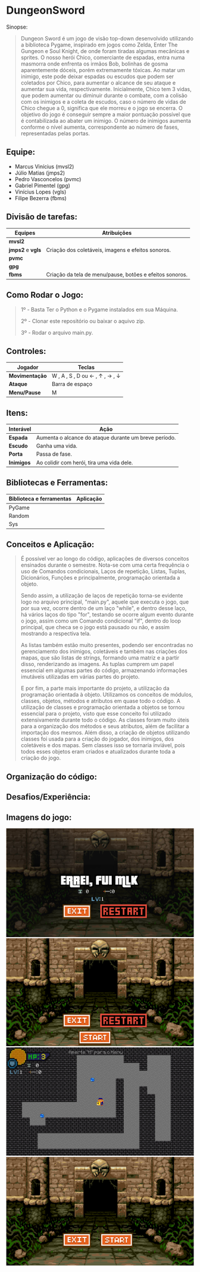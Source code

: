 # DungeonSword
Sinopse:
> Dungeon Sword é um jogo de visão top-down desenvolvido utilizando a biblioteca Pygame, inspirado em jogos como Zelda, Enter The Gungeon e Soul Knight, de onde foram tiradas algumas mecânicas e sprites. O nosso herói Chico, comerciante de espadas, entra numa masmorra onde enfrenta os irmãos Bob, bolinhas de gosma aparentemente dóceis, porém extremamente tóxicas. Ao matar um inimigo, este pode deixar espadas ou escudos que podem ser coletados por Chico, para aumentar o alcance de seu ataque e aumentar sua vida, respectivamente. Inicialmente, Chico tem 3 vidas, que podem aumentar ou diminuir durante o combate, com a colisão com os inimigos e a coleta de escudos, caso o número de vidas de Chico chegue a 0, significa que ele morreu e o jogo se encerra. O objetivo do jogo é conseguir sempre a maior pontuação possível que é contabilizada ao abater um inimigo. O número de inimigos aumenta conforme o nível aumenta, correspondente ao número de fases, representadas pelas portas.


## Equipe:

- Marcus Vinícius (mvsl2)
- Júlio Matias (jmps2)
- Pedro Vasconcelos (pvmc)
- Gabriel Pimentel (gpg)
- Vinícius Lopes (vgls)
- Filipe Bezerra (fbms)


## Divisão de tarefas:

|      Equipes      |     Atribuições     |
| ------------------- | ------------------- |
|  **mvsl2**|   |
|  **jmps2** e **vgls** | Criação dos coletáveis, imagens e efeitos sonoros.  |
|  **pvmc** |   |
|  **gpg** |   |
|  **fbms** |  Criação da tela de menu/pause, botões e efeitos sonoros.  |


## Como Rodar o Jogo:
> 1º - Basta Ter o Python e o Pygame instalados em sua Máquina.
>
> 
> 2º - Clonar este repositório ou baixar o aquivo zip.
>
>3º - Rodar o arquivo main.py.
>


## Controles:

Jogador      |     Teclas    |
| ------------------- | ------------------- |
|  **Movimentação**|  W , A , S , D ou &#8592; , &#8593; , &#8594; , &#8595; |
|  **Ataque** | Barra de espaço |
|  **Menu/Pause** | M |


## Itens:

Interável      |     Ação    |
| ------------------- | ------------------- |
|  **Espada**|  Aumenta o alcance do ataque durante um breve período. |
|  **Escudo** | Ganha uma vida. |
|  **Porta** | Passa de fase. |
|  **Inimigos** | Ao colidir com herói, tira uma vida dele. |


## Bibliotecas e Ferramentas:

|      Biblioteca e ferramentas      |     Aplicação     |
| ------------------- | ------------------- |
|  PyGame  |   |
|  Random  |  |
|  Sys |   |


## Conceitos e Aplicação:
> É possível ver ao longo do código, aplicações de diversos conceitos ensinados durante o semestre. Nota-se com uma certa frequência o uso de Comandos condicionais, Laços de repetição, Listas, Tuplas, Dicionários, Funções e principalmente, programação orientada a objeto.
>
> Sendo assim, a utilização de laços de repetição torna-se evidente logo no arquivo principal, "main.py", aquele que executa o jogo, que por sua vez, ocorre dentro de um laço "while", e dentro desse laço, há vários laços do tipo "for", testando se ocorre algum evento durante o jogo, assim como um Comando condicional "if", dentro do loop principal, que checa se o jogo está pausado ou não, e assim mostrando a respectiva tela.
>
>  As listas também estão muito presentes, podendo ser encontradas no gerenciamento dos inimigos, coletáveis e também nas criações dos mapas, que são listas de strings, formando uma matriz e a partir disso, renderizando as imagens. As tuplas cumprem um papel essencial em algumas partes do código, armazenando informações imutáveis utilizadas em várias partes do projeto.
>
> E por fim, a parte mais importante do projeto, a utilização da programação orientada à objeto. Utilizamos os conceitos de módulos, classes, objetos, métodos e atributos em quase todo o código. A utilização de classes e programação orientada a objetos se tornou essencial para o projeto, visto que esse conceito foi utilizado extensivamente durante todo o código. As classes foram muito úteis para a organização dos métodos e seus atributos, além de facilitar a importação dos mesmos. Além disso, a criação de objetos utilizando classes foi usada para a criação do jogador, dos inimigos, dos coletáveis e dos mapas. Sem classes isso se tornaria inviável, pois todos esses objetos eram criados e atualizados durante toda a criação do jogo.

  
## Organização do código:


## Desafios/Experiência:


## Imagens do jogo:

<img src="/projeto/assets/gameover.png">
<img src="/projeto/assets/menu.png">
<img src="/projeto/assets/game.png">
<img src="/projeto/assets/telainicial.png">
